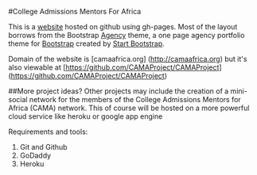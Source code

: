 #College Admissions Mentors For Africa

This is a [website](https://github.com/luwangac/CAMAProject) hosted on github using gh-pages. Most of the layout borrows from the Bootstrap [Agency](http://startbootstrap.com/template-overviews/agency/) theme,  a one page agency portfolio theme for [Bootstrap](http://getbootstrap.com/) created by [Start Bootstrap](http://startbootstrap.com/). 

Domain of the website is [camaafrica.org] (http://camaafrica.org) but it's also viewable at [https://github.com/CAMAProject/CAMAProject] (https://github.com/CAMAProject/CAMAProject) 

##More project ideas?
Other projects may include the creation of a mini-social network for the members of the College Admissions Mentors for Africa (CAMA) network. This of course will be hosted on a  more powerful cloud service like heroku or google app engine


Requirements and tools:

1. Git and Github
2. GoDaddy
3. Heroku
